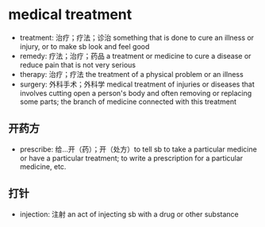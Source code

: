 # medical treatment

- treatment: 治疗；疗法；诊治 something that is done to cure an illness or injury, or to make sb look and feel good
- remedy: 疗法；治疗；药品 a treatment or medicine to cure a disease or reduce pain that is not very serious
- therapy: 治疗；疗法 the treatment of a physical problem or an illness
- surgery: 外科手术；外科学 medical treatment of injuries or diseases that involves cutting open a person's body and often removing or replacing some parts; the branch of medicine connected with this treatment

## 开药方

- prescribe: 给…开（药）；开（处方）to tell sb to take a particular medicine or have a particular treatment; to write a prescription for a particular medicine, etc.

## 打针

- injection: 注射 an act of injecting sb with a drug or other substance
